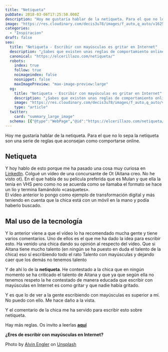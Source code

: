 ```yaml
---
title: "Netiqueta"
pubDate: 2018-03-06T17:25:50.000Z
description: "Hoy me gustaría hablar de la netiqueta. Para el que no lo sepa la netiqueta son una serie de reglas que aconsejan como comportarse online."
image: "https://res.cloudinary.com/decis3u78/images/f_auto,q_auto/v1625696728/netiqueta_cekijf_7028dbe9_702442b6/netiqueta_cekijf_7028dbe9_702442b6.jpg?_i=AA"
categories:
  - "Inspiracion"
draft: false
seo:
  title: "Netiqueta - Escribir con mayúsculas es gritar en Internet"
  description: "¿Sabes que existen unas reglas de comportamiento online? ¿Sabes que escribir con mayúsculas es como gritar? Pues sino lo sabías te invito a que entres y leas que es la netiqueta en Internt"
  canonical: "https://elcerillazo.com/netiqueta/"
  robots:
    index: true
    follow: true
    noimageindex: false
    nosnippet: false
    maxImagePreview: "max-image-preview:large"
  og:
    title: "Netiqueta - Escribir con mayúsculas es gritar en Internet"
    description: "¿Sabes que existen unas reglas de comportamiento online? ¿Sabes que escribir con mayúsculas es como gritar? Pues sino lo sabías te invito a que entres y leas que es la netiqueta en Internt"
    image: "https://res.cloudinary.com/decis3u78/images/f_auto,q_auto/v1625696728/netiqueta_cekijf_7028dbe9_702442b6/netiqueta_cekijf_7028dbe9_702442b6.jpg?_i=AA"
    type: "article"
  twitter:
    card: "summary_large_image"
  schema: [{"@type":"WebPage","@id":"https://elcerillazo.com/netiqueta/","url":"https://elcerillazo.com/netiqueta/","name":"Netiqueta - Escribir con mayúsculas es gritar en Internet","isPartOf":{"@id":"https://elcerillazo.com/#website"},"primaryImageOfPage":{"@id":"https://elcerillazo.com/netiqueta/#primaryimage"},"image":{"@id":"https://elcerillazo.com/netiqueta/#primaryimage"},"thumbnailUrl":"https://res.cloudinary.com/decis3u78/images/f_auto,q_auto/v1625696728/netiqueta_cekijf_7028dbe9_702442b6/netiqueta_cekijf_7028dbe9_702442b6.jpg?_i=AA","datePublished":"2018-03-06T18:25:50+00:00","author":{"@id":"https://elcerillazo.com/#/schema/person/368d5b496aeaf077b307f248a72abcd9"},"description":"¿Sabes que existen unas reglas de comportamiento online? ¿Sabes que escribir con mayúsculas es como gritar? Pues sino lo sabías te invito a que entres y leas que es la netiqueta en Internt","breadcrumb":{"@id":"https://elcerillazo.com/netiqueta/#breadcrumb"},"inLanguage":"es","potentialAction":[{"@type":"ReadAction","target":["https://elcerillazo.com/netiqueta/"]}]},{"@type":"ImageObject","inLanguage":"es","@id":"https://elcerillazo.com/netiqueta/#primaryimage","url":"https://res.cloudinary.com/decis3u78/images/f_auto,q_auto/v1625696728/netiqueta_cekijf_7028dbe9_702442b6/netiqueta_cekijf_7028dbe9_702442b6.jpg?_i=AA","contentUrl":"https://res.cloudinary.com/decis3u78/images/f_auto,q_auto/v1625696728/netiqueta_cekijf_7028dbe9_702442b6/netiqueta_cekijf_7028dbe9_702442b6.jpg?_i=AA","width":1024,"height":683,"caption":"netiqueta"},{"@type":"BreadcrumbList","@id":"https://elcerillazo.com/netiqueta/#breadcrumb","itemListElement":[{"@type":"ListItem","position":1,"name":"Portada","item":"https://elcerillazo.com/"},{"@type":"ListItem","position":2,"name":"Netiqueta"}]},{"@type":"WebSite","@id":"https://elcerillazo.com/#website","url":"https://elcerillazo.com/","name":"El Cerillazo","description":"De pequeño hacía hogueras y jugaba con cerillas","potentialAction":[{"@type":"SearchAction","target":{"@type":"EntryPoint","urlTemplate":"https://elcerillazo.com/?s={search_term_string}"},"query-input":{"@type":"PropertyValueSpecification","valueRequired":true,"valueName":"search_term_string"}}],"inLanguage":"es"},{"@type":"Person","@id":"https://elcerillazo.com/#/schema/person/368d5b496aeaf077b307f248a72abcd9","name":"montywp","url":"https://elcerillazo.com/author/montywp/"}]
---
```


Hoy me gustaría hablar de la netiqueta. Para el que no lo sepa la netiqueta son una serie de reglas que aconsejan como comportarse online.

## Netiqueta

Y hoy hablo de esto porque me ha pasado una cosa muy curiosa en [LinkedIn](https://www.linkedin.com/). Colgué un vídeo de una concursante de Ot (Aitana creo. No he visto ot). En el que habla de su película preferida que es Mulan y que ella la tenía en VHS pero como no se acuerda como se llamaba el formato se hace un lío y termina llamándolo «casquetes».  
El vídeo anterior lo pongo como ejemplo de transformación digital y más teniendo en cuenta que la chica está con un móvil en la mano y podía haberlo buscado.

## Mal uso de la tecnología

Y lo anterior viene a que el vídeo lo ha recomendado mucha gente y tiene varios comentarios. Uno de ellos es el que me ha dado la idea para escribir esto. Ha venido una chica dando su opinión al respecto del vídeo. Que si Aitana tiene mucho talento (en ningún se ha puesto en duda el talento de la chica) eso sí escribiendo todo el rato Talento con mayúsculas y dejando caer que los demás no tenemos talento

Y de ahí lo de la **netiqueta**. He contestado a la chica que en ningún momento se ha criticado el talento de Aitana y que ya que según ella no tenemos respeto la he contestado de manera educada que escribir con mayúsculas en Internet es como gritar y que nadie había gritado.

Y es que lo de ver a la gente escribiendo con mayúsculas es superior a mí. No puedo con ello. Me hace daño a la vista.

Y el comentario de la chica me ha servido para escribir esto sobre netiqueta.

Hay más reglas. Os invito a leerlas **[aquí](http://www.rfc-editor.org/rfc/rfc1855.txt)**

**¿Eres de escribir con mayúsculas en Internet?**

Photo by [Alvin Engler](https://unsplash.com/photos/bIhpiQA009k?utm_source=unsplash&utm_medium=referral&utm_content=creditCopyText) on [Unsplash](https://unsplash.com/search/photos/etiquette?utm_source=unsplash&utm_medium=referral&utm_content=creditCopyText)